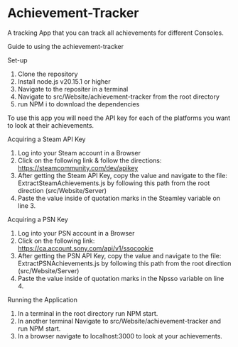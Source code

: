 # Achievement-Tracker
 A tracking App that you can track all achievements for different Consoles.

Guide to using the achievement-tracker

Set-up
1. Clone the repository
2. Install node.js v20.15.1 or higher
3. Navigate to the repositer in a terminal
4. Navigate to src/Website/achievement-tracker from the root directory
5. run NPM i to download the dependencies

To use this app you will need the API key for each of the platforms you want to look at their achievements.

Acquiring a Steam API Key
1. Log into your Steam account in a Browser
2. Click on the following link & follow the directions: https://steamcommunity.com/dev/apikey
3. After getting the Steam API Key, copy the value and navigate to the file: ExtractSteamAchievements.js by following this path from the root direction (src/Website/Server)
4. Paste the value inside of quotation marks in the Steamley variable on line 3.

Acquiring a PSN Key
1. Log into your PSN account in a Browser
2. Click on the following link: https://ca.account.sony.com/api/v1/ssocookie
3. After getting the PSN API Key, copy the value and navigate to the file: ExtractPSNAchievements.js by following this path from the root direction (src/Website/Server)
4. Paste the value inside of quotation marks in the Npsso variable on line 4.

Running the Application
1. In a terminal in the root directory run NPM start.
2. In another terminal Navigate to src/Website/achievement-tracker and run NPM start.
3. In a browser navigate to localhost:3000  to look at your achievements. 
